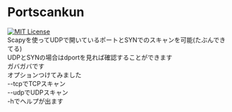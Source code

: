 # Portscankun  
[![MIT License](https://img.shields.io/badge/Scapy-2.4.2-green.svg)](https://scapy.readthedocs.io/en/latest/)  
Scapyを使ってUDPで開いているポートとSYNでのスキャンを可能(たぶんできてる)  
UDPとSYNの場合はdportを見れば確認することができます  
ガバガバです  
オプションつけてみました  
--tcpでTCPスキャン  
--udpでUDPスキャン   
-hでヘルプが出ます  
